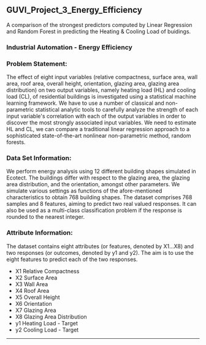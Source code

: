 ## GUVI_Project_3_Energy_Efficiency
A comparison of the strongest predictors computed by Linear Regression and Random Forest in predicting the Heating &amp; Cooling Load of buidings.

### Industrial Automation - Energy Efficiency
### Problem Statement:
The effect of eight input variables (relative compactness, surface area, wall area, roof area, overall height, orientation, glazing area, glazing area distribution) on two output variables, namely heating load (HL) and cooling load (CL), of residential buildings is investigated using a statistical machine learning framework. We have to use a number of classical and non-parametric statistical analytic tools to carefully analyze the strength of each input variable's correlation with each of the output variables in order to discover the most strongly associated input variables. We need to estimate HL and CL, we can compare a traditional linear regression approach to a sophisticated state-of-the-art nonlinear non-parametric method, random forests.

### Data Set Information:
We perform energy analysis using 12 different building shapes simulated in Ecotect. The buildings differ with respect to the glazing area, the glazing area distribution, and the orientation, amongst other parameters. We simulate various settings as functions of the afore-mentioned characteristics to obtain 768 building shapes. The dataset comprises 768 samples and 8 features, aiming to predict two real valued responses. It can also be used as a multi-class classification problem if the response is rounded to the nearest integer.

### Attribute Information:
The dataset contains eight attributes (or features, denoted by X1...X8) and two responses (or outcomes, denoted by y1 and y2). The aim is to use the eight features to predict each of the two responses.
* X1 Relative Compactness
* X2 Surface Area
* X3 Wall Area
* X4 Roof Area
* X5 Overall Height
* X6 Orientation
* X7 Glazing Area
* X8 Glazing Area Distribution
* y1 Heating Load - Target
* y2 Cooling Load - Target

---------------------------------------------------------------------------------------------------------------------------------
